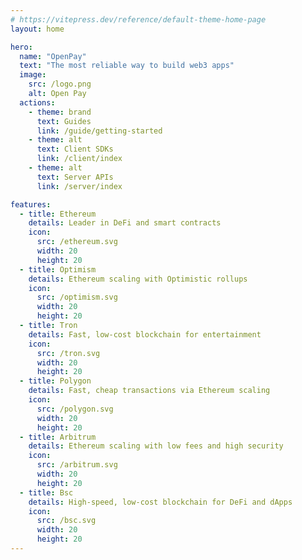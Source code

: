 ```yaml
---
# https://vitepress.dev/reference/default-theme-home-page
layout: home

hero:
  name: "OpenPay"
  text: "The most reliable way to build web3 apps"
  image:
    src: /logo.png
    alt: Open Pay
  actions:
    - theme: brand
      text: Guides
      link: /guide/getting-started
    - theme: alt
      text: Client SDKs
      link: /client/index
    - theme: alt
      text: Server APIs
      link: /server/index

features:
  - title: Ethereum
    details: Leader in DeFi and smart contracts
    icon:
      src: /ethereum.svg
      width: 20
      height: 20
  - title: Optimism
    details: Ethereum scaling with Optimistic rollups
    icon:
      src: /optimism.svg
      width: 20
      height: 20
  - title: Tron
    details: Fast, low-cost blockchain for entertainment
    icon:
      src: /tron.svg
      width: 20
      height: 20
  - title: Polygon
    details: Fast, cheap transactions via Ethereum scaling
    icon:
      src: /polygon.svg
      width: 20
      height: 20
  - title: Arbitrum
    details: Ethereum scaling with low fees and high security
    icon:
      src: /arbitrum.svg
      width: 20
      height: 20
  - title: Bsc
    details: High-speed, low-cost blockchain for DeFi and dApps
    icon:
      src: /bsc.svg
      width: 20
      height: 20
---
```

